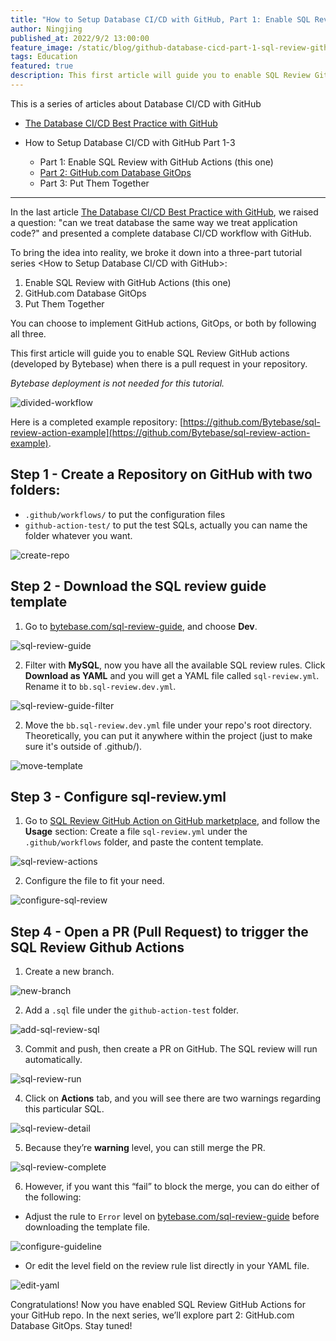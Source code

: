 ```yaml
---
title: "How to Setup Database CI/CD with GitHub, Part 1: Enable SQL Review with GitHub Actions"
author: Ningjing
published_at: 2022/9/2 13:00:00
feature_image: /static/blog/github-database-cicd-part-1-sql-review-github-actions/howto-github-1.webp
tags: Education
featured: true
description: This first article will guide you to enable SQL Review GitHub actions (developed by Bytebase) when there is a pull request in your repository.
---
```


This is a series of articles about Database CI/CD with GitHub

- [The Database CI/CD Best Practice with GitHub](/blog/database-cicd-best-practice-with-github)

- How to Setup Database CI/CD with GitHub Part 1-3
  - Part 1: Enable SQL Review with GitHub Actions (this one)
  - [Part 2: GitHub.com Database GitOps](/blog/github-database-cicd-part-2-github-database-gitops)
  - Part 3: Put Them Together

---

In the last article [The Database CI/CD Best Practice with GitHub](/blog/database-cicd-best-practice-with-github), we raised a question: "can we treat database the same way we treat application code?" and presented a complete database CI/CD workflow with GitHub.

To bring the idea into reality, we broke it down into a three-part tutorial series <How to Setup Database CI/CD with GitHub>:

1. Enable SQL Review with GitHub Actions (this one)
2. GitHub.com Database GitOps
3. Put Them Together

You can choose to implement GitHub actions, GitOps, or both by following all three.

This first article will guide you to enable SQL Review GitHub actions (developed by Bytebase) when there is a pull request in your repository.

_Bytebase deployment is not needed for this tutorial._

![divided-workflow](/static/blog/github-database-cicd-part-1-sql-review-github-actions/divided-workflow.webp)

Here is a completed example repository: [https://github.com/Bytebase/sql-review-action-example](https://github.com/Bytebase/sql-review-action-example).

## Step 1 - Create a Repository on GitHub with two folders:

- `.github/workflows/` to put the configuration files
- `github-action-test/` to put the test SQLs, actually you can name the folder whatever you want.

![create-repo](/static/blog/github-database-cicd-part-1-sql-review-github-actions/create-repo.webp)

## Step 2 - Download the SQL review guide template

1. Go to [bytebase.com/sql-review-guide](/sql-review-guide), and choose **Dev**.

![sql-review-guide](/static/blog/github-database-cicd-part-1-sql-review-github-actions/sql-review-guide.webp)

2. Filter with **MySQL**, now you have all the available SQL review rules. Click **Download as YAML** and you will get a YAML file called `sql-review.yml`. Rename it to `bb.sql-review.dev.yml`.

![sql-review-guide-filter](/static/blog/github-database-cicd-part-1-sql-review-github-actions/sql-review-guide-filter.webp)

2. Move the `bb.sql-review.dev.yml` file under your repo's root directory. Theoretically, you can put it anywhere within the project (just to make sure it's outside of .github/).

![move-template](/static/blog/github-database-cicd-part-1-sql-review-github-actions/move-template.webp)

## Step 3 - Configure sql-review.yml

1. Go to [SQL Review GitHub Action on GitHub marketplace](https://github.com/marketplace/actions/sql-review), and follow the **Usage** section: Create a file `sql-review.yml` under the `.github/workflows` folder, and paste the content template.

![sql-review-actions](/static/blog/github-database-cicd-part-1-sql-review-github-actions/sql-review-actions.webp)

2. Configure the file to fit your need.

![configure-sql-review](/static/blog/github-database-cicd-part-1-sql-review-github-actions/configure-sql-review.webp)

## Step 4 - Open a PR (Pull Request) to trigger the SQL Review Github Actions

1. Create a new branch.

![new-branch](/static/blog/github-database-cicd-part-1-sql-review-github-actions/new-branch.webp)

2. Add a `.sql` file under the `github-action-test` folder.

![add-sql-review-sql](/static/blog/github-database-cicd-part-1-sql-review-github-actions/add-sql-review-sql.webp)

3. Commit and push, then create a PR on GitHub. The SQL review will run automatically.

![sql-review-run](/static/blog/github-database-cicd-part-1-sql-review-github-actions/sql-review-run.webp)

4. Click on **Actions** tab, and you will see there are two warnings regarding this particular SQL.

![sql-review-detail](/static/blog/github-database-cicd-part-1-sql-review-github-actions/sql-review-detail.webp)

5. Because they’re **warning** level, you can still merge the PR.

![sql-review-complete](/static/blog/github-database-cicd-part-1-sql-review-github-actions/sql-review-complete.webp)

6. However, if you want this “fail” to block the merge, you can do either of the following:

- Adjust the rule to `Error` level on [bytebase.com/sql-review-guide](/sql-review-guide) before downloading the template file.

![configure-guideline](/static/blog/github-database-cicd-part-1-sql-review-github-actions/configure-guideline.webp)

- Or edit the level field on the review rule list directly in your YAML file.

![edit-yaml](/static/blog/github-database-cicd-part-1-sql-review-github-actions/edit-yaml.webp)

Congratulations! Now you have enabled SQL Review GitHub Actions for your GitHub repo. In the next series, we’ll explore part 2: GitHub.com Database GitOps. Stay tuned!
